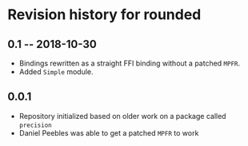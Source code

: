 # Revision history for rounded

## 0.1 -- 2018-10-30

* Bindings rewritten as a straight FFI binding without a patched `MPFR`.
* Added `Simple` module.

## 0.0.1

* Repository initialized based on older work on a package called `precision`
* Daniel Peebles was able to get a patched `MPFR` to work
